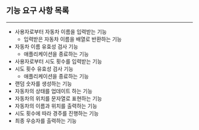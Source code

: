 ## 기능 요구 사항 목록

---

- 사용자로부터 자동차 이름을 입력받는 기능
  - 입력받은 자동차 이름을 배열로 반환하는 기능
- 자동차 이름 유효성 검사 기능
  - 애플리케이션을 종료하는 기능
- 사용자로부터 시도 횟수를 입력받는 기능
- 시도 횟수 유효성 검사 기능
  - 애플리케이션을 종료하는 기능
- 랜덤 숫자를 생성하는 기능
- 자동차의 상태를 업데이트 하는 기능
- 자동차의 위치를 문자열로 표현하는 기능
- 자동차의 이름과 위치를 출력하는 기능
- 시도 횟수에 따라 경주를 진행하는 기능
- 최종 우승자를 출력하는 기능
